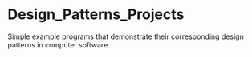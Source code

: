 # Design_Patterns_Projects
Simple example programs that demonstrate their corresponding design patterns in computer software.
